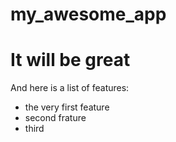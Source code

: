 # my_awesome_app
It will be great
=====

And here is a list of features:
- the very first feature
- second frature
- third

